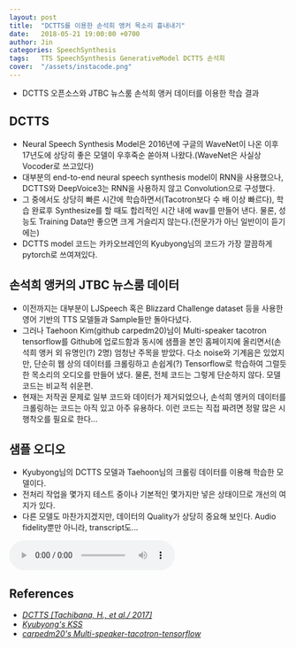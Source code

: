 ```yaml
---
layout: post
title:  "DCTTS를 이용한 손석희 앵커 목소리 흉내내기"
date:   2018-05-21 19:00:00 +0700
author: Jin
categories: SpeechSynthesis
tags:	TTS SpeechSynthesis GenerativeModel DCTTS 손석희
cover:  "/assets/instacode.png"
---
```


+	DCTTS 오픈소스와 JTBC 뉴스룸 손석희 앵커 데이터를 이용한 학습 결과

## DCTTS
+	Neural Speech Synthesis Model은 2016년에 구글의 WaveNet이 나온 이후 17년도에 상당히 좋은 모델이 우후죽순 쏟아져 나왔다.(WaveNet은 사실상 Vocoder로 쓰고있다)
+	대부분의 end-to-end neural speech synthesis model이 RNN을 사용했으나, DCTTS와 DeepVoice3는 RNN을 사용하지 않고 Convolution으로 구성했다. 
+	그 중에서도 상당히 빠른 시간에 학습하면서(Tacotron보다 수 배 이상 빠르다), 학습 완료후 Synthesize를 할 때도 합리적인 시간 내에 wav를 만들어 낸다. 물론, 성능도 Training Data만 좋으면 크게 거슬리지 않는다.(전문가가 아닌 일반이이 듣기에는)
+	DCTTS model 코드는 카카오브레인의 Kyubyong님의 코드가 가장 깔끔하게 pytorch로 쓰여져있다.


## 손석희 앵커의 JTBC 뉴스룸 데이터
+	이전까지는 대부분이 LJSpeech 혹은 Blizzard Challenge dataset 등을 사용한 영어 기반의 TTS 모델들과 Sample들만 돌아다녔다.
+	그러나 Taehoon Kim(github carpedm20)님이 Multi-speaker tacotron tensorflow를 Github에 업로드함과 동시에 샘플을 본인 홈페이지에 올리면서(손석희 앵커 외 유명인(?) 2명) 엄청난 주목을 받았다. 다소 noise와 기계음은 있었지만, 단순히 웹 상의 데이터를 크롤링하고 손쉽게(?) Tensorflow로 학습하여 그럴듯한 목소리의 오디오를 만들어 냈다. 물론, 전체 코드는 그렇게 단순하지 않다. 모델 코드는 비교적 쉬운편.
+	현재는 저작권 문제로 일부 코드와 데이터가 제거되었으나, 손석희 앵커의 데이터를 크롤링하는 코드는 아직 있고 아주 유용하다. 이런 코드는 직접 짜려면 정말 많은 시행착오를 필요로 한다...


## 샘플 오디오
+	Kyubyong님의 DCTTS 모델과 Taehoon님의 크롤링 데이터를 이용해 학습한 모델이다.
+	전처리 작업을 몇가지 테스트 중이나 기본적인 몇가지만 넣은 상태이므로 개선의 여지가 있다.
+	다른 모델도 마찬가지겠지만, 데이터의 Quality가 상당히 중요해 보인다. Audio fidelity뿐만 아니라, transcript도...

<audio src="https://raw.githubusercontent.com/yangyangii/yangyangii.github.io/master/assets/_posts/audios/son_1.mp3" controls loop> Unable to load song1. </audio>


## References
+   <em>[DCTTS [Tachibana, H., et al./ 2017]](https://arxiv.org/pdf/1710.08969)</em>
+	<em>[Kyubyong's KSS](https://github.com/Kyubyong/kss)</em>
+	<em>[carpedm20's Multi-speaker-tacotron-tensorflow](https://github.com/carpedm20/multi-speaker-tacotron-tensorflow)</em>